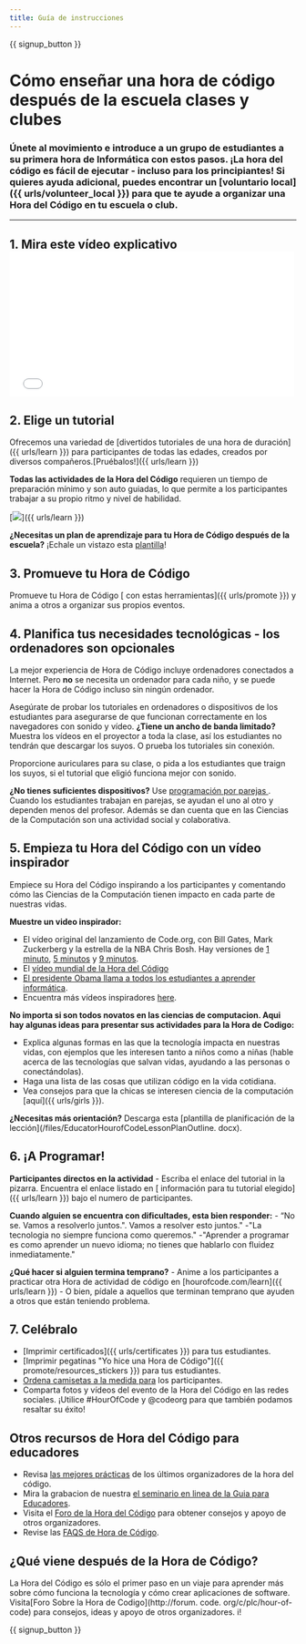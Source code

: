 ```yaml
---
title: Guía de instrucciones
---
```


{{ signup_button }}

# Cómo enseñar una hora de código después de la escuela clases y clubes

### Únete al movimiento e introduce a un grupo de estudiantes a su primera hora de Informática con estos pasos. ¡La hora del código es fácil de ejecutar - incluso para los principiantes! Si quieres ayuda adicional, puedes encontrar un [voluntario local]({{ urls/volunteer_local }}) para que te ayude a organizar una Hora del Código en tu escuela o club.

* * *

## 1. Mira este vídeo explicativo <iframe width="500" height="255" src="//www.youtube.com/embed/SrnvvWDm73k" frameborder="0" allowfullscreen mark="crwd-mark"></iframe> 

## 2. Elige un tutorial

Ofrecemos una variedad de [divertidos tutoriales de una hora de duración]({{ urls/learn }}) para participantes de todas las edades, creados por diversos compañeros.[Pruébalos!]({{ urls/learn }})

**Todas las actividades de la Hora del Código** requieren un tiempo de preparación mínimo y son auto guiadas, lo que permite a los participantes trabajar a su propio ritmo y nivel de habilidad.

[![](/images/fit-700/tutorials.png)]({{ urls/learn }})

**¿Necesitas un plan de aprendizaje para tu Hora de Código después de la escuela?** ¡Echale un vistazo esta [plantilla](/files/AfterschoolEducatorLessonPlanOutline.docx)!

## 3. Promueve tu Hora de Código

Promueve tu Hora de Código [ con estas herramientas]({{ urls/promote }}) y anima a otros a organizar sus propios eventos.

## 4. Planifica tus necesidades tecnológicas - los ordenadores son opcionales

La mejor experiencia de Hora de Código incluye ordenadores conectados a Internet. Pero **no** se necesita un ordenador para cada niño, y se puede hacer la Hora de Código incluso sin ningún ordenador.

Asegúrate de probar los tutoriales en ordenadores o dispositivos de los estudiantes para asegurarse de que funcionan correctamente en los navegadores con sonido y vídeo. **¿Tiene un ancho de banda limitado?** Muestra los vídeos en el proyector a toda la clase, así los estudiantes no tendrán que descargar los suyos. O prueba los tutoriales sin conexión.

Proporcione auriculares para su clase, o pida a los estudiantes que traign los suyos, si el tutorial que eligió funciona mejor con sonido.

**¿No tienes suficientes dispositivos?** Use [programación por parejas ](https://www.youtube.com/watch?v=vgkahOzFH2Q). Cuando los estudiantes trabajan en parejas, se ayudan el uno al otro y dependen menos del profesor. Además se dan cuenta que en las Ciencias de la Computación son una actividad social y colaborativa.

## 5. Empieza tu Hora del Código con un vídeo inspirador

Empiece su Hora del Código inspirando a los participantes y comentando cómo las Ciencias de la Computación tienen impacto en cada parte de nuestras vidas.

**Muestre un video inspirador:**

- El vídeo original del lanzamiento de Code.org, con Bill Gates, Mark Zuckerberg y la estrella de la NBA Chris Bosh. Hay versiones de [1 minuto](https://www.youtube.com/watch?v=qYZF6oIZtfc), [5 minutos](https://www.youtube.com/watch?v=nKIu9yen5nc) y [9 minutos](https://www.youtube.com/watch?v=dU1xS07N-FA).
- El [vídeo mundial de la Hora del Código](https://www.youtube.com/watch?v=KsOIlDT145A)
- [El presidente Obama llama a todos los estudiantes a aprender informática](https://www.youtube.com/watch?v=6XvmhE1J9PY).
- Encuentra más vídeos inspiradores [here](https://www.youtube.com/playlist?list=PLzdnOPI1iJNfpD8i4Sx7U0y2MccnrNZuP).

**No importa si son todos novatos en las ciencias de computacion. Aqui hay algunas ideas para presentar sus actividades para la Hora de Codigo:**

- Explica algunas formas en las que la tecnología impacta en nuestras vidas, con ejemplos que les interesen tanto a niños como a niñas (hable acerca de las tecnologías que salvan vidas, ayudando a las personas o conectándolas).
- Haga una lista de las cosas que utilizan código en la vida cotidiana.
- Vea consejos para que la chicas se interesen ciencia de la computación [aquí]({{ urls/girls }}).

**¿Necesitas más orientación?** Descarga esta [plantilla de planificación de la lección](/files/EducatorHourofCodeLessonPlanOutline. docx).

## 6. ¡A Programar!

**Participantes directos en la actividad** - Escriba el enlace del tutorial in la pizarra. Encuentra el enlace listado en [ información para tu tutorial elegido]({{ urls/learn }}) bajo el numero de participantes.

**Cuando alguien se encuentra con dificultades, esta bien responder:** - “No se. Vamos a resolverlo juntos.". Vamos a resolver esto juntos." -"La tecnologia no siempre funciona como queremos." -"Aprender a programar es como aprender un nuevo idioma; no tienes que hablarlo con fluidez inmediatamente."

**¿Qué hacer si alguien termina temprano?** - Anime a los participantes a practicar otra Hora de actividad de código en [hourofcode.com/learn]({{ urls/learn }}) - O bien, pídale a aquellos que terminan temprano que ayuden a otros que están teniendo problema.

## 7. Celébralo

- [Imprimir certificados]({{ urls/certificates }}) para tus estudiantes.
- [Imprimir pegatinas "Yo hice una Hora de Código"]({{ promote/resources_stickers }}) para tus estudiantes.
- [Ordena camisetas a la medida para](http://blog.code.org/post/132608499493/hour-of-code-shirts-and-more) los participantes.
- Comparta fotos y vídeos del evento de la Hora del Código en las redes sociales. ¡Utilice #HourOfCode y @codeorg para que también podamos resaltar su éxito!

## Otros recursos de Hora del Código para educadores

- Revisa [las mejores prácticas](http://www.slideshare.net/TeachCode/hour-of-code-best-practices-for-successful-educators-51273466) de los últimos organizadores de la hora del código.
- Mira la grabacion de nuestra [el seminario en linea de la Guia para Educadores](https://youtu.be/EJeMeSW2-Mw).
- Visita el [Foro de la Hora del Código](http://forum.code.org/c/plc/hour-of-code) para obtener consejos y apoyo de otros organizadores.
- Revise las [ FAQS de Hora de Código](https://support.code.org/hc/en-us/categories/200147083-Hour-of-Code).

## ¿Qué viene después de la Hora de Código?

La Hora del Código es sólo el primer paso en un viaje para aprender más sobre cómo funciona la tecnología y cómo crear aplicaciones de software. Visita[Foro Sobre la Hora de Codigo](http://forum. code. org/c/plc/hour-of-code) para consejos, ideas y apoyo de otros organizadores. i!

{{ signup_button }}